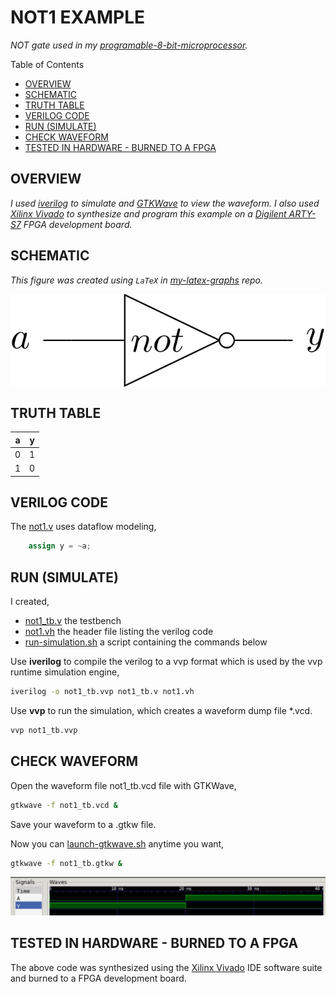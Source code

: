 # NOT1 EXAMPLE

_NOT gate used in my
[programable-8-bit-microprocessor](https://github.com/JeffDeCola/my-verilog-examples/tree/master/systems/microprocessors/programable-8-bit-microprocessor)._

Table of Contents

* [OVERVIEW](https://github.com/JeffDeCola/my-verilog-examples/tree/master/basic-code/combinational-logic/not1#overview)
* [SCHEMATIC](https://github.com/JeffDeCola/my-verilog-examples/tree/master/basic-code/combinational-logic/not1#schematic)
* [TRUTH TABLE](https://github.com/JeffDeCola/my-verilog-examples/tree/master/basic-code/combinational-logic/not1#truth-table)
* [VERILOG CODE](https://github.com/JeffDeCola/my-verilog-examples/tree/master/basic-code/combinational-logic/not1#verilog-code)
* [RUN (SIMULATE)](https://github.com/JeffDeCola/my-verilog-examples/tree/master/basic-code/combinational-logic/not1#run-simulate)
* [CHECK WAVEFORM](https://github.com/JeffDeCola/my-verilog-examples/tree/master/basic-code/combinational-logic/not1#check-waveform)
* [TESTED IN HARDWARE - BURNED TO A FPGA](https://github.com/JeffDeCola/my-verilog-examples/tree/master/basic-code/combinational-logic/not1#tested-in-hardware---burned-to-a-fpga)

## OVERVIEW

_I used
[iverilog](https://github.com/JeffDeCola/my-cheat-sheets/tree/master/hardware/tools/simulation/iverilog-cheat-sheet)
to simulate and
[GTKWave](https://github.com/JeffDeCola/my-cheat-sheets/tree/master/hardware/tools/simulation/gtkwave-cheat-sheet)
to view the waveform. I also used
[Xilinx Vivado](https://github.com/JeffDeCola/my-cheat-sheets/tree/master/hardware/tools/synthesis/xilinx-vivado-cheat-sheet)
to synthesize and program this example on a
[Digilent ARTY-S7](https://github.com/JeffDeCola/my-cheat-sheets/tree/master/hardware/development/fpga-development-boards/digilent-arty-s7-cheat-sheet)
FPGA development board._

## SCHEMATIC

_This figure was created using `LaTeX` in
[my-latex-graphs](https://github.com/JeffDeCola/my-latex-graphs/tree/master/mathematics/applied/electrical-engineering/combinational-logic/not)
repo._

<p align="center">
    <img src="svgs/not.svg"
    align="middle"
</p>

## TRUTH TABLE

| a     | y     |
|:-----:|:-----:|
| 0     | 1     |
| 1     | 0     |

## VERILOG CODE

The
[not1.v](https://github.com/JeffDeCola/my-verilog-examples/blob/master/basic-code/combinational-logic/not1/not1.v)
uses dataflow modeling,

```verilog
    assign y = ~a;
```

## RUN (SIMULATE)

I created,

* [not1_tb.v](https://github.com/JeffDeCola/my-verilog-examples/blob/master/basic-code/combinational-logic/not1/not1_tb.v)
  the testbench
* [not1.vh](https://github.com/JeffDeCola/my-verilog-examples/blob/master/basic-code/combinational-logic/not1/not1.vh)
  the header file listing the verilog code
* [run-simulation.sh](https://github.com/JeffDeCola/my-verilog-examples/blob/master/basic-code/combinational-logic/not1/run-simulation.sh)
  a script containing the commands below

Use **iverilog** to compile the verilog to a vvp format
which is used by the vvp runtime simulation engine,

```bash
iverilog -o not1_tb.vvp not1_tb.v not1.vh
```

Use **vvp** to run the simulation, which creates a waveform dump file *.vcd.

```bash
vvp not1_tb.vvp
```

## CHECK WAVEFORM

Open the waveform file not1_tb.vcd file with GTKWave,

```bash
gtkwave -f not1_tb.vcd &
```

Save your waveform to a .gtkw file.

Now you can
[launch-gtkwave.sh](https://github.com/JeffDeCola/my-verilog-examples/blob/master/launch-GTKWave-script/launch-gtkwave.sh)
anytime you want,

```bash
gtkwave -f not1_tb.gtkw &
```

![not1-waveform.jpg](../../../docs/pics/basic-code/not1-waveform.jpg)

## TESTED IN HARDWARE - BURNED TO A FPGA

The above code was synthesized using the
[Xilinx Vivado](https://github.com/JeffDeCola/my-cheat-sheets/tree/master/hardware/tools/synthesis/xilinx-vivado-cheat-sheet)
IDE software suite and burned to a FPGA development board.
